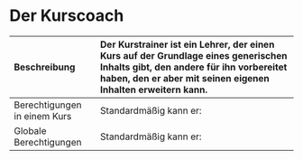 # Der Kurscoach

| Beschreibung | Der Kurstrainer ist ein Lehrer, der einen Kurs auf der Grundlage eines generischen Inhalts gibt, den andere für ihn vorbereitet haben, den er aber mit seinen eigenen Inhalten erweitern kann. |
| :--- | :--- |
| Berechtigungen in einem Kurs | Standardmäßig kann er:
| Globale Berechtigungen | Standardmäßig kann er: